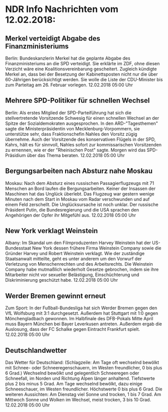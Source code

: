 # NDR Info Nachrichten vom 12.02.2018:


## Merkel verteidigt Abgabe des Finanzministeriums
Berlin: 	Bundeskanzlerin Merkel hat die geplante Abgabe des Finanzministeriums an die SPD verteidigt. Sie erklärte im ZDF, ohne diesen Verzicht wäre eine Koalitionsvereinbarung gescheitert. Zugleich kündigte Merkel an, dass bei der Besetzung der Kabinettsposten nicht nur die über 60-Jährigen berücksichtigt werden. Sie wolle die Liste der CDU-Minister bis zum Parteitag am 26. Februar vorlegen. 12.02.2018 05:00 Uhr 

## Mehrere SPD-Politiker für schnellen Wechsel
Berlin: Als erstes Mitglied der SPD-Parteiführung hat sich die stellvertretende Vorsitzende Schwesig für einen schnellen Wechsel an der Spitze der Sozialdemokraten ausgesprochen. In den ARD-"Tagesthemen" sagte die Ministerpräsidentin von Mecklenburg-Vorpommern, sie unterstütze sehr, dass Fraktionschefin Nahles den Vorsitz zügig übernehme. Auch der Vorsitzende des konservativen Flügels in der SPD, Kahrs, hält es für sinnvoll, Nahles sofort zur kommissarischen Vorsitzenden zu ernennen, wie er der "Rheinischen Post" sagte. Morgen wird das SPD-Präsidium über das Thema beraten. 12.02.2018 05:00 Uhr 

## Bergungsarbeiten nach Absturz nahe Moskau
Moskau: Nach dem Absturz eines russischen Passagierflugzeugs mit 71 Menschen an Bord laufen die Bergungsarbeiten. Keiner der Insassen der Maschinen hat das Unglück überlebt. Das Flugzeug war gestern wenige Minuten nach dem Start in Moskau vom Radar verschwunden und auf einem Feld zerschellt. Die Unglücksursache ist noch unklar. Der russische Präsident Putin, die Bundesregierung und die USA sprachen den Angehörigen der Opfer ihr Mitgefühl aus. 12.02.2018 05:00 Uhr 

## New York verklagt Weinstein
Albany: Im Skandal um den Filmproduzenten Harvey Weinstein hat der US-Bundesstaat New York dessen frühere Firma Weinstein Company sowie die Gründer Harvey und Robert Weinstein verklagt. Wie der zuständige Staatsanwalt mitteilte, geht es unter anderem um den Vorwurf der Verletzung von Menschenrechten und des Arbeitsrechts. Die Weinstein Company habe mutmaßlich wiederholt Gesetze gebrochen, indem sie ihre Mitarbeiter nicht vor sexueller Belästigung, Einschüchterung und Diskriminierung geschützt habe. 12.02.2018 05:00 Uhr 

## Werder Bremen gewinnt erneut
Zum Sport: In der Fußball-Bundesliga hat sich Werder Bremen gegen den VfL Wolfsburg mit 3:1 durchgesetzt. Außerdem hat Stuttgart mit 1:0 gegen Mönchengladbach gewonnen. Im Halbfinale des DFB-Pokals Mitte April muss Bayern München bei Bayer Leverkusen antreten. Außerdem ergab die Auslosung, dass der FC Schalke gegen Eintracht Frankfurt spielt. 12.02.2018 05:00 Uhr 

## Deutschlandwetter
Das Wetter für Deutschland:
(Schlagzeile: Am Tage oft wechselnd bewölkt mit Schnee- oder Schneeregenschauern, im Westen freundlicher, 0 bis plus 6 Grad.) Wechselnd bewölkt und gelegentlich Schneeregen oder Schneefall, im Norden und Richtung Alpen länger anhaltend. Tiefstwerte plus 2 bis minus 5 Grad. Am Tage wechselnd bewölkt, dazu einige Schneeschauer, im Westen freundlicher. Höchstwerte 0 bis plus 6 Grad. Die weiteren Aussichten: Am Dienstag viel Sonne und trocken, 1 bis 7 Grad. Am Mittwoch Sonne und Wolken im Wechsel, meist trocken, 3 bis 10 Grad. 12.02.2018 05:00 Uhr 
